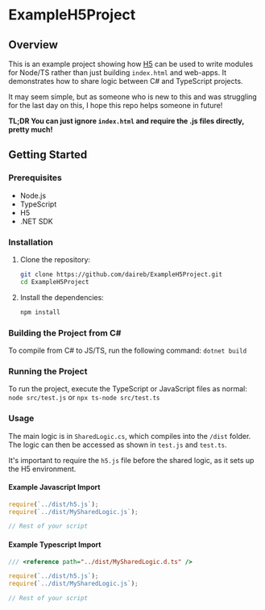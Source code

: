 # ExampleH5Project

## Overview

This is an example project showing how [H5](https://github.com/curiosity-ai/h5) can be used to write modules for Node/TS rather than just building `index.html` and web-apps. It demonstrates how to share logic between C# and TypeScript projects.

It may seem simple, but as someone who is new to this and was struggling for the last day on this, I hope this repo helps someone in future! 

**TL;DR You can just ignore `index.html` and require the .js files directly, pretty much!**

## Getting Started

### Prerequisites
- Node.js
- TypeScript
- H5
- .NET SDK

### Installation
1. Clone the repository:
    ```sh
    git clone https://github.com/daireb/ExampleH5Project.git
    cd ExampleH5Project
    ```

2. Install the dependencies:
    ```sh
    npm install
    ```

### Building the Project from C#
To compile from C# to JS/TS, run the following command:
    ```
    dotnet build
    ```

### Running the Project
To run the project, execute the TypeScript or JavaScript files as normal:
    ```
    node src/test.js
    ```
    or
    ```
    npx ts-node src/test.ts
    ```


### Usage
The main logic is in `SharedLogic.cs`, which compiles into the `/dist` folder. The logic can then be accessed as shown in `test.js` and `test.ts`.

It's important to require the `h5.js` file before the shared logic, as it sets up the H5 environment.

#### Example Javascript Import
```javascript
require(`../dist/h5.js`);
require(`../dist/MySharedLogic.js`);

// Rest of your script
```

#### Example Typescript Import
```typescript
/// <reference path="../dist/MySharedLogic.d.ts" />

require(`../dist/h5.js`);
require(`../dist/MySharedLogic.js`);

// Rest of your script
```
